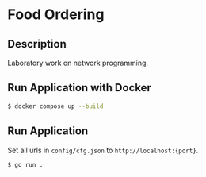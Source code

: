 # Food Ordering

## Description

Laboratory work on network programming.

## Run Application with Docker

```bash
$ docker compose up --build
```

## Run Application

Set all urls in `config/cfg.json` to `http://localhost:{port}`.

```bash
$ go run .
```
